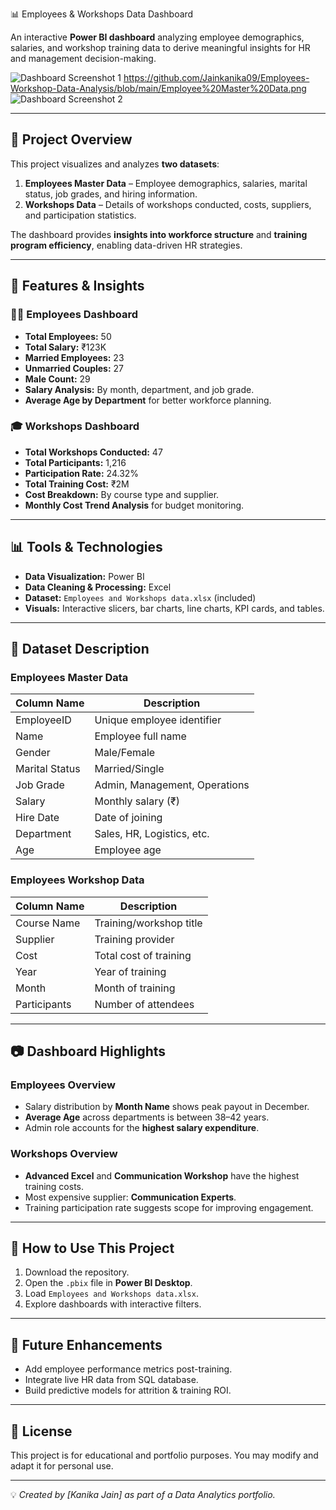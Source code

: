  📊 Employees & Workshops Data Dashboard  

An interactive **Power BI dashboard** analyzing employee demographics, salaries, and workshop training data to derive meaningful insights for HR and management decision-making.  

![Dashboard Screenshot 1](Screenshot%202025-08-09%20145020.png) https://github.com/Jainkanika09/Employees-Workshop-Data-Analysis/blob/main/Employee%20Master%20Data.png 
![Dashboard Screenshot 2](Screenshot%202025-08-09%20145052.png)  

---

## 📂 Project Overview  
This project visualizes and analyzes **two datasets**:  
1. **Employees Master Data** – Employee demographics, salaries, marital status, job grades, and hiring information.  
2. **Workshops Data** – Details of workshops conducted, costs, suppliers, and participation statistics.  

The dashboard provides **insights into workforce structure** and **training program efficiency**, enabling data-driven HR strategies.  

---

## 📑 Features & Insights  

### 👨‍💼 **Employees Dashboard**
- **Total Employees:** 50  
- **Total Salary:** ₹123K  
- **Married Employees:** 23  
- **Unmarried Couples:** 27  
- **Male Count:** 29  
- **Salary Analysis:** By month, department, and job grade.  
- **Average Age by Department** for better workforce planning.  

### 🎓 **Workshops Dashboard**
- **Total Workshops Conducted:** 47  
- **Total Participants:** 1,216  
- **Participation Rate:** 24.32%  
- **Total Training Cost:** ₹2M  
- **Cost Breakdown:** By course type and supplier.  
- **Monthly Cost Trend Analysis** for budget monitoring.  

---

## 📊 Tools & Technologies  
- **Data Visualization:** Power BI  
- **Data Cleaning & Processing:** Excel  
- **Dataset:** `Employees and Workshops data.xlsx` (included)  
- **Visuals:** Interactive slicers, bar charts, line charts, KPI cards, and tables.  

---

## 📂 Dataset Description  

### **Employees Master Data**  
| Column Name | Description |
|---------------------|-------------|
| EmployeeID | Unique employee identifier |
| Name | Employee full name |
| Gender | Male/Female |
| Marital Status | Married/Single |
| Job Grade | Admin, Management, Operations |
| Salary | Monthly salary (₹) |
| Hire Date | Date of joining |
| Department | Sales, HR, Logistics, etc. |
| Age | Employee age |

### **Employees Workshop Data**  
| Column Name | Description |
|---------------------|-------------|
| Course Name | Training/workshop title |
| Supplier | Training provider |
| Cost | Total cost of training |
| Year | Year of training |
| Month | Month of training |
| Participants | Number of attendees |

---

## 📷 Dashboard Highlights  

### **Employees Overview**  
- Salary distribution by **Month Name** shows peak payout in December.  
- **Average Age** across departments is between 38–42 years.  
- Admin role accounts for the **highest salary expenditure**.  

### **Workshops Overview**  
- **Advanced Excel** and **Communication Workshop** have the highest training costs.  
- Most expensive supplier: **Communication Experts**.  
- Training participation rate suggests scope for improving engagement.  

---

## 🚀 How to Use This Project  
1. Download the repository.  
2. Open the `.pbix` file in **Power BI Desktop**.  
3. Load `Employees and Workshops data.xlsx`.  
4. Explore dashboards with interactive filters.  

---

## 📌 Future Enhancements  
- Add employee performance metrics post-training.  
- Integrate live HR data from SQL database.  
- Build predictive models for attrition & training ROI.  

---

## 📜 License  
This project is for educational and portfolio purposes. You may modify and adapt it for personal use.  

---
💡 *Created by [Kanika Jain] as part of a Data Analytics portfolio.*
